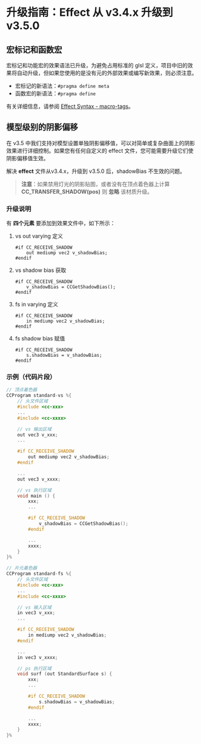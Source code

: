 # 升级指南：Effect 从 v3.4.x 升级到 v3.5.0

## 宏标记和函数宏

宏标记和功能宏的效果语法已升级，为避免占用标准的 glsl 定义，项目中旧的效果将自动升级，但如果您使用的是没有元的外部效果或编写新效果，则必须注意。

- 宏标记的新语法：`#pragma define meta`
- 函数宏的新语法：`#pragma define`

有关详细信息，请参阅 [Effect Syntax - macro-tags](../shader/macros.md#macro-tags)。

## 模型级别的阴影偏移

在 v3.5 中我们支持对模型设置单独阴影偏移值，可以对简单或复杂曲面上的阴影效果进行详细控制。如果您有任何自定义的 effect 文件，您可能需要升级它们使阴影偏移值生效。

解决 **effect** 文件从v3.4.x，升级到 v3.5.0 后，shadowBias 不生效的问题。

> **注意**：如果禁用灯光的阴影贴图，或者没有在顶点着色器上计算 **CC_TRANSFER_SHADOW(pos)** 则 **忽略** 该材质升级。

### 升级说明

有 **四个元素** 要添加到效果文件中，如下所示：

1. vs out varying 定义

    ```
    #if CC_RECEIVE_SHADOW
        out mediump vec2 v_shadowBias;
    #endif
    ```

2. vs shadow bias 获取

    ```
    #if CC_RECEIVE_SHADOW
        v_shadowBias = CCGetShadowBias();
    #endif
    ```

3. fs in varying 定义

    ```
    #if CC_RECEIVE_SHADOW
        in mediump vec2 v_shadowBias;
    #endif
    ```

4. fs shadow bias 赋值

    ```
    #if CC_RECEIVE_SHADOW
        s.shadowBias = v_shadowBias;
    #endif
    ```

### 示例（代码片段）

```c
// 顶点着色器
CCProgram standard-vs %{
    // 头文件区域
    #include <cc-xxx>
    ...
    #include <cc-xxxx>

    // vs 输出区域
    out vec3 v_xxx;
    ...

    #if CC_RECEIVE_SHADOW
        out mediump vec2 v_shadowBias;
    #endif

    ...
    out vec3 v_xxxx;

    // vs 执行区域
    void main () {
        xxx;
        ...

        #if CC_RECEIVE_SHADOW
            v_shadowBias = CCGetShadowBias();
        #endif

        ...
        xxxx;
    }
}%

// 片元着色器
CCProgram standard-fs %{
    // 头文件区域
    #include <cc-xxx>
    ...
    #include <cc-xxxx>

    // vs 输入区域
    in vec3 v_xxx;
    ...

    #if CC_RECEIVE_SHADOW
        in mediump vec2 v_shadowBias;
    #endif

    ...
    in vec3 v_xxxx;

    // ps 执行区域
    void surf (out StandardSurface s) {
        xxx;
        ...

        #if CC_RECEIVE_SHADOW
            s.shadowBias = v_shadowBias;
        #endif

        ...
        xxxx;
    }
}%
```
